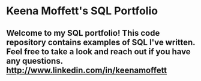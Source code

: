 # Keena Moffett's SQL Portfolio

## Welcome to my SQL portfolio! This code repository contains examples of SQL I've written. Feel free to take a look and reach out if you have any questions. http://www.linkedin.com/in/keenamoffett
